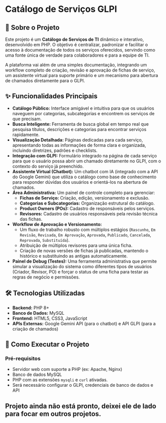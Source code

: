 # Catálogo de Serviços GLPI

## 📖 Sobre o Projeto

Este projeto é um **Catálogo de Serviços de TI** dinâmico e interativo, desenvolvido em PHP. O objetivo é centralizar, padronizar e facilitar o acesso à documentação de todos os serviços oferecidos, servindo como uma fonte única de verdade para colaboradores e para a equipe de TI.

A plataforma vai além de uma simples documentação, integrando um workflow completo de criação, revisão e aprovação de fichas de serviço, um assistente virtual para suporte primário e um mecanismo para abertura de chamados diretamente para o GLPI.

## ✨ Funcionalidades Principais

* **Catálogo Público:** Interface amigável e intuitiva para que os usuários naveguem por categorias, subcategorias e encontrem os serviços de que precisam.
* **Busca Inteligente:** Ferramenta de busca global em tempo real que pesquisa títulos, descrições e categorias para encontrar serviços rapidamente.
* **Visualização Detalhada:** Páginas dedicadas para cada serviço, apresentando todas as informações de forma clara e organizada, incluindo diretrizes, padrões e checklists.
* **Integração com GLPI:** Formulário integrado na página de cada serviço para que o usuário possa abrir um chamado diretamente no GLPI, com o contexto do serviço já preenchido.
* **Assistente Virtual (Chatbot):** Um chatbot com IA (integrado com a API do Google Gemini) que utiliza o catálogo como base de conhecimento para responder dúvidas dos usuários e orientá-los na abertura de chamados.
* **Área Administrativa:** Um painel de controle completo para gerenciar:
    * **Fichas de Serviço:** Criação, edição, versionamento e exclusão.
    * **Categorias e Subcategorias:** Organização estrutural do catálogo.
    * **Product Owners (POs):** Cadastro de responsáveis pelos serviços.
    * **Revisores:** Cadastro de usuários responsáveis pela revisão técnica das fichas.
* **Workflow de Aprovação e Versionamento:**
    * Um fluxo de trabalho robusto com múltiplos estágios (`Rascunho`, `Em Revisão`, `Revisada`, `Em Aprovação`, `Aprovada`, `Publicado`, `Cancelada`, `Reprovada`, `Substituída`).
    * Atribuição de múltiplos revisores para uma única ficha.
    * Criação de novas versões de fichas já publicadas, mantendo o histórico e substituindo as antigas automaticamente.
* **Painel de Debug (Testes):** Uma ferramenta administrativa que permite simular a visualização do sistema como diferentes tipos de usuários (Criador, Revisor, PO) e forçar o status de uma ficha para testar as regras de negócio e permissões.

## 🛠️ Tecnologias Utilizadas

* **Backend:** PHP 8+
* **Banco de Dados:** MySQL
* **Frontend:** HTML5, CSS3, JavaScript
* **APIs Externas:** Google Gemini API (para o chatbot) e API GLPI (para a criação de chamados)

## 🚀 Como Executar o Projeto

### Pré-requisitos
* Servidor web com suporte a PHP (ex: Apache, Nginx)
* Banco de dados MySQL
* PHP com as extensões `mysqli` e `curl` ativadas.
* Será necessário configurar o GLPI, credenciais de banco de dados e API

## Projeto ainda não está pronto, deixei ele de lado para focar em outros projetos.
